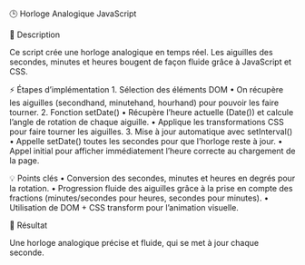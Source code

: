 🕒 Horloge Analogique JavaScript

📄 Description

Ce script crée une horloge analogique en temps réel. Les aiguilles des secondes, minutes et heures bougent de façon fluide grâce à JavaScript et CSS.

⚡ Étapes d’implémentation
	1.	Sélection des éléments DOM
	•	On récupère les aiguilles (secondhand, minutehand, hourhand) pour pouvoir les faire tourner.
	2.	Fonction setDate()
	•	Récupère l’heure actuelle (Date()) et calcule l’angle de rotation de chaque aiguille.
	•	Applique les transformations CSS pour faire tourner les aiguilles.
	3.	Mise à jour automatique avec setInterval()
	•	Appelle setDate() toutes les secondes pour que l’horloge reste à jour.
	•	Appel initial pour afficher immédiatement l’heure correcte au chargement de la page.

💡 Points clés
	•	Conversion des secondes, minutes et heures en degrés pour la rotation.
	•	Progression fluide des aiguilles grâce à la prise en compte des fractions (minutes/secondes pour heures, secondes pour minutes).
	•	Utilisation de DOM + CSS transform pour l’animation visuelle.

🎯 Résultat

Une horloge analogique précise et fluide, qui se met à jour chaque seconde.